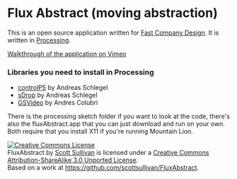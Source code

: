 Flux Abstract (moving abstraction)
======
This is an open source application written for <a href="http://www.fastcodesign.com/">Fast Company Design</a>. It is written in <a href="http://processing.org/">Processing</a>. 

<a href="https://vimeo.com/64033911">Walkthrough of the application on Vimeo</a>

### Libraries you need to install in Processing
   * <a href="http://www.sojamo.de/libraries/controlP5/">controlP5</a> by Andreas Schlegel
   * <a href="http://www.sojamo.de/libraries/drop/">sDrop</a> by Andreas Schlegel
   * <a href="http://gsvideo.sourceforge.net/">GSVideo</a> by Andres Colubri

There is the processing sketch folder if you want to look at the code, there's also the fluxAbstract.app that you can just download and run on your own. 
Both require that you install X11 if you're running Mountain Lion.


<a rel="license" href="http://creativecommons.org/licenses/by-sa/3.0/deed.en_US"><img alt="Creative Commons License" style="border-width:0" src="http://i.creativecommons.org/l/by-sa/3.0/88x31.png" /></a><br /><span xmlns:dct="http://purl.org/dc/terms/" href="http://purl.org/dc/dcmitype/InteractiveResource" property="dct:title" rel="dct:type">FluxAbstract</span> by <a xmlns:cc="http://creativecommons.org/ns#" href="http://scottis.me" property="cc:attributionName" rel="cc:attributionURL">Scott Sullivan</a> is licensed under a <a rel="license" href="http://creativecommons.org/licenses/by-sa/3.0/deed.en_US">Creative Commons Attribution-ShareAlike 3.0 Unported License</a>.<br />Based on a work at <a xmlns:dct="http://purl.org/dc/terms/" href="https://github.com/scottsullivan/FluxAbstract" rel="dct:source">https://github.com/scottsullivan/FluxAbstract</a>.

<a href="http://imgur.com/4X3RDuM"><img src="http://i.imgur.com/4X3RDuM.png" alt="" title="Hosted by imgur.com" /></a>

